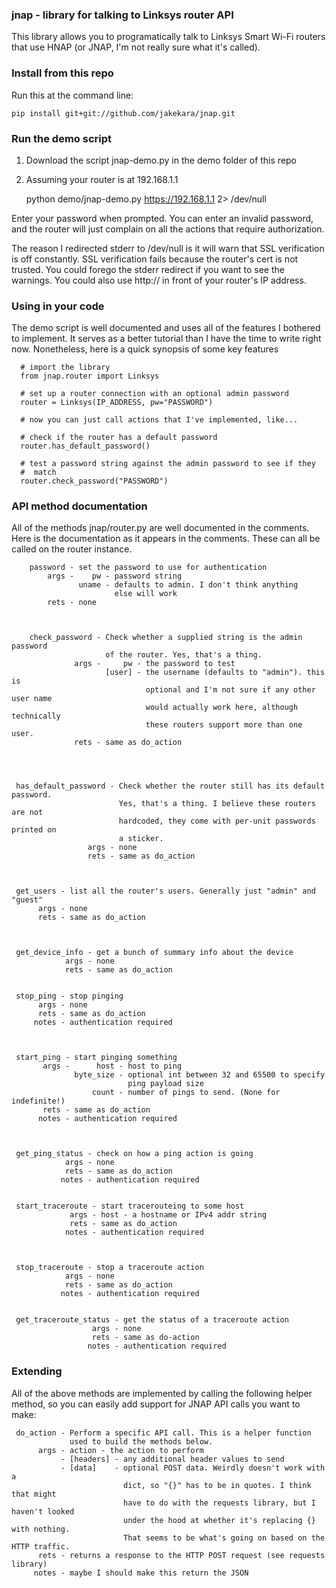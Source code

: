 ### jnap - library for talking to Linksys router API

This library allows you to programatically talk to Linksys Smart Wi-Fi
routers that use HNAP (or JNAP, I'm not really sure what it's called).

### Install from this repo

Run this at the command line:

    pip install git+git://github.com/jakekara/jnap.git

### Run the demo script

1. Download the script jnap-demo.py in the demo folder of this repo

2. Assuming your router is at 192.168.1.1

    python demo/jnap-demo.py https://192.168.1.1 2> /dev/null

Enter your password when prompted. You can enter an invalid password, and
the router will just complain on all the actions that require authorization.

The reason I redirected stderr to /dev/null is it will warn that SSL
verification is off constantly. SSL verification fails because the router's
cert is not trusted. You could forego the stderr redirect if you want to
see the warnings. You could also use http:// in front of your router's IP
address.

### Using in your code

The demo script is well documented and uses all of the features I bothered
to implement. It serves as a better tutorial than I have the time to write
right now. Nonetheless, here is a quick synopsis of some key features


      # import the library
      from jnap.router import Linksys

      # set up a router connection with an optional admin password
      router = Linksys(IP_ADDRESS, pw="PASSWORD")

      # now you can just call actions that I've implemented, like...

      # check if the router has a default password
      router.has_default_password()

      # test a password string against the admin password to see if they
      #  match
      router.check_password("PASSWORD")

### API method documentation

All of the methods jnap/router.py are well documented in the comments. Here
is the documentation as it appears in the comments. These can all be called
on the router instance.


	    password - set the password to use for authentication
	        args -    pw - password string
	               uname - defaults to admin. I don't think anything
	                       else will work
	        rets - none



	    check_password - Check whether a supplied string is the admin password
	                     of the router. Yes, that's a thing.
	              args -     pw - the password to test
	                     [user] - the username (defaults to "admin"). this is
	                              optional and I'm not sure if any other user name
	                              would actually work here, although technically
	                              these routers support more than one user.
	              rets - same as do_action




     has_default_password - Check whether the router still has its default password.
                            Yes, that's a thing. I believe these routers are not
                            hardcoded, they come with per-unit passwords printed on
                            a sticker.
                     args - none
                     rets - same as do_action



     get_users - list all the router's users. Generally just "admin" and "guest"
          args - none
          rets - same as do_action



     get_device_info - get a bunch of summary info about the device
                args - none
                rets - same as do_action


     stop_ping - stop pinging
          args - none
          rets - same as do_action
         notes - authentication required



     start_ping - start pinging something
           args -      host - host to ping
                  byte_size - optional int between 32 and 65500 to specify
                              ping payload size
                      count - number of pings to send. (None for indefinite!)
           rets - same as do_action
          notes - authentication required



     get_ping_status - check on how a ping action is going
                args - none
                rets - same as do_action
               notes - authentication required


     start_traceroute - start tracerouteing to some host
                 args - host - a hostname or IPv4 addr string
                 rets - same as do_action
                notes - authentication required



     stop_traceroute - stop a traceroute action
                args - none
                rets - same as do_action
               notes - authentication required


     get_traceroute_status - get the status of a traceroute action
                      args - none
                      rets - same as do-action
                     notes - authentication required

### Extending

All of the above methods are implemented by calling the following helper
method, so you can easily add support for JNAP API calls you want to make:


     do_action - Perform a specific API call. This is a helper function
                 used to build the methods below.
          args - action - the action to perform
               - [headers] - any additional header values to send
               - [data]    - optional POST data. Weirdly doesn't work with a
                             dict, so "{}" has to be in quotes. I think that might
                             have to do with the requests library, but I haven't looked
                             under the hood at whether it's replacing {} with nothing.
                             That seems to be what's going on based on the HTTP traffic.
          rets - returns a response to the HTTP POST request (see requests library)
         notes - maybe I should make this return the JSON













